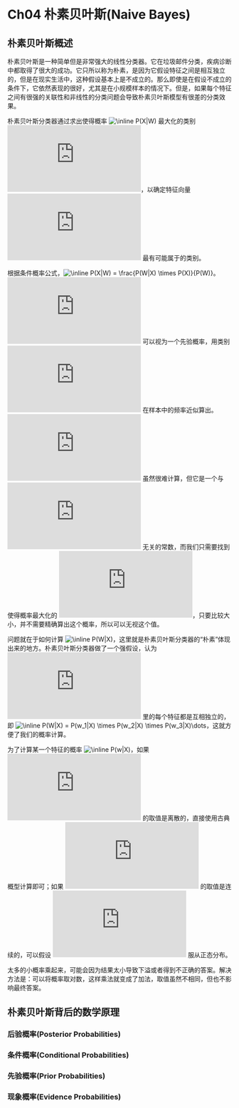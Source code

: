 # Ch04 朴素贝叶斯(Naive Bayes)

## 朴素贝叶斯概述

朴素贝叶斯是一种简单但是非常强大的线性分类器。它在垃圾邮件分类，疾病诊断中都取得了很大的成功。它只所以称为朴素，是因为它假设特征之间是相互独立的，但是在现实生活中，这种假设基本上是不成立的。那么即使是在假设不成立的条件下，它依然表现的很好，尤其是在小规模样本的情况下。但是，如果每个特征之间有很强的关联性和非线性的分类问题会导致朴素贝叶斯模型有很差的分类效果。

朴素贝叶斯分类器通过求出使得概率 ![\\inline P\(X|W\)](http://latex.codecogs.com/png.latex?%5Cinline%20P%28X|W%29) 最大化的类别 ![\\inline X](http://latex.codecogs.com/png.latex?%5Cinline%20X)，以确定特征向量 ![\\inline W = \(w_1, w_2, w_3, \\dots\)](http://latex.codecogs.com/png.latex?%5Cinline%20W%20%3D%20%28w_1%2C%20w_2%2C%20w_3%2C%20%5Cdots%29) 最有可能属于的类别。

根据条件概率公式，![\\inline P\(X|W\) = \\frac{P\(W|X\) \\times P\(X\)}{P\(W\)}](http://latex.codecogs.com/png.latex?%5Cinline%20P%28X|W%29%20%3D%20%5Cfrac{P%28W|X%29%20%5Ctimes%20P%28X%29}{P%28W%29})。![\\inline P\(X\)](http://latex.codecogs.com/png.latex?%5Cinline%20P%28X%29) 可以视为一个先验概率，用类别 ![\\inline X](http://latex.codecogs.com/png.latex?%5Cinline%20X) 在样本中的频率近似算出。![\\inline P\(W\)](http://latex.codecogs.com/png.latex?%5Cinline%20P%28W%29) 虽然很难计算，但它是一个与 ![\\inline X](http://latex.codecogs.com/png.latex?%5Cinline%20X) 无关的常数，而我们只需要找到使得概率最大化的 ![\\inline X](http://latex.codecogs.com/png.latex?%5Cinline%20X)，只要比较大小，并不需要精确算出这个概率，所以可以无视这个值。

问题就在于如何计算 ![\\inline P\(W|X\)](http://latex.codecogs.com/png.latex?%5Cinline%20P%28W|X%29)，这里就是朴素贝叶斯分类器的“朴素”体现出来的地方。朴素贝叶斯分类器做了一个强假设，认为 ![\\inline W](http://latex.codecogs.com/png.latex?%5Cinline%20W) 里的每个特征都是互相独立的，即 ![\\inline P\(W|X\) = P\(w_1|X\) \\times P\(w_2|X\) \\times P\(w_3|X\)\\dots](http://latex.codecogs.com/png.latex?%5Cinline%20P%28W|X%29%20%3D%20P%28w_1|X%29%20%5Ctimes%20P%28w_2|X%29%20%5Ctimes%20P%28w_3|X%29%5Cdots)，这就方便了我们的概率计算。

为了计算某一个特征的概率 ![\\inline P\(w|X\)](http://latex.codecogs.com/png.latex?%5Cinline%20P%28w|X%29)，如果 ![\\inline w](http://latex.codecogs.com/png.latex?%5Cinline%20w) 的取值是离散的，直接使用古典概型计算即可；如果 ![\\inline w](http://latex.codecogs.com/png.latex?%5Cinline%20w) 的取值是连续的，可以假设 ![\\inline w](http://latex.codecogs.com/png.latex?%5Cinline%20w) 服从正态分布。

太多的小概率乘起来，可能会因为结果太小导致下溢或者得到不正确的答案。解决方法是：可以将概率取对数，这样乘法就变成了加法，取值虽然不相同，但也不影响最终答案。

## 朴素贝叶斯背后的数学原理

### 后验概率(Posterior Probabilities)
### 条件概率(Conditional Probabilities)
### 先验概率(Prior Probabilities)
### 现象概率(Evidence Probabilities)
